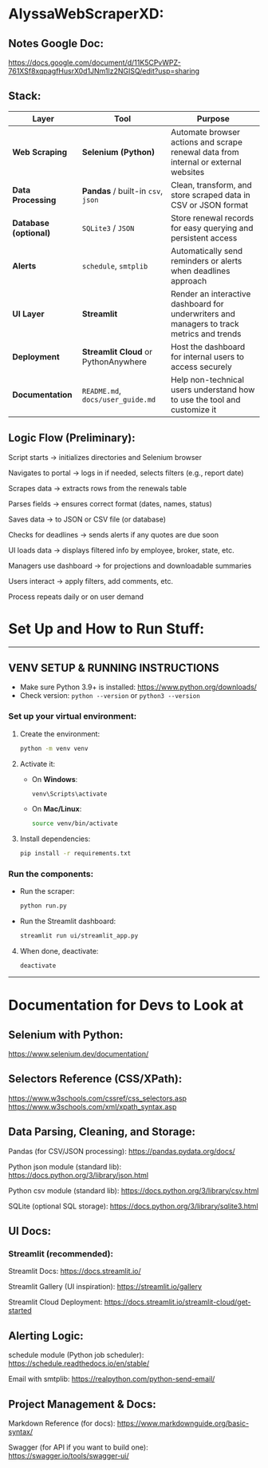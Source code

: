# AlyssaWebScraperXD:

## Notes Google Doc: 
https://docs.google.com/document/d/11K5CPvWPZ-761XSf8xqpagfHusrX0d1JNm1lz2NGISQ/edit?usp=sharing

## Stack:
| Layer                   | Tool                                  | Purpose                                                                                   |
| ----------------------- | ------------------------------------- | ----------------------------------------------------------------------------------------- |
| **Web Scraping**        | **Selenium (Python)**                 | Automate browser actions and scrape renewal data from internal or external websites       |
| **Data Processing**     | **Pandas** / built-in `csv`, `json`   | Clean, transform, and store scraped data in CSV or JSON format                            |
| **Database (optional)** | `SQLite3` / `JSON`                    | Store renewal records for easy querying and persistent access                             |
| **Alerts**              | `schedule`, `smtplib`                 | Automatically send reminders or alerts when deadlines approach                            |
| **UI Layer**            | **Streamlit**                         | Render an interactive dashboard for underwriters and managers to track metrics and trends |
| **Deployment**          | **Streamlit Cloud** or PythonAnywhere | Host the dashboard for internal users to access securely                                  |
| **Documentation**       | `README.md`, `docs/user_guide.md`     | Help non-technical users understand how to use the tool and customize it                  |

## Logic Flow (Preliminary): 
Script starts → initializes directories and Selenium browser

Navigates to portal → logs in if needed, selects filters (e.g., report date)

Scrapes data → extracts rows from the renewals table

Parses fields → ensures correct format (dates, names, status)

Saves data → to JSON or CSV file (or database)

Checks for deadlines → sends alerts if any quotes are due soon

UI loads data → displays filtered info by employee, broker, state, etc.

Managers use dashboard → for projections and downloadable summaries

Users interact → apply filters, add comments, etc.

Process repeats daily or on user demand

# Set Up and How to Run Stuff:
---

## VENV SETUP & RUNNING INSTRUCTIONS

- Make sure Python 3.9+ is installed: https://www.python.org/downloads/
- Check version: `python --version` or `python3 --version`

### Set up your virtual environment:

1. Create the environment:
   ```bash
   python -m venv venv
   ```
2. Activate it:
   - On **Windows**:
     ```bash
     venv\Scripts\activate
     ```
   - On **Mac/Linux**:
     ```bash
     source venv/bin/activate
     ```

3. Install dependencies:
   ```bash
   pip install -r requirements.txt
   ```

### Run the components:

- Run the scraper:
  ```bash
  python run.py
  ```

- Run the Streamlit dashboard:
  ```bash
  streamlit run ui/streamlit_app.py
  ```

4. When done, deactivate:
   ```bash
   deactivate
   ```

---

# Documentation for Devs to Look at
## Selenium with Python: 
https://www.selenium.dev/documentation/

## Selectors Reference (CSS/XPath):
https://www.w3schools.com/cssref/css_selectors.asp
https://www.w3schools.com/xml/xpath_syntax.asp

## Data Parsing, Cleaning, and Storage:
Pandas (for CSV/JSON processing):
https://pandas.pydata.org/docs/

Python json module (standard lib):
https://docs.python.org/3/library/json.html

Python csv module (standard lib):
https://docs.python.org/3/library/csv.html

SQLite (optional SQL storage):
https://docs.python.org/3/library/sqlite3.html

## UI Docs:
### Streamlit (recommended):

Streamlit Docs:
https://docs.streamlit.io/

Streamlit Gallery (UI inspiration):
https://streamlit.io/gallery

Streamlit Cloud Deployment:
https://docs.streamlit.io/streamlit-cloud/get-started

## Alerting Logic:
schedule module (Python job scheduler):
https://schedule.readthedocs.io/en/stable/

Email with smtplib:
https://realpython.com/python-send-email/

## Project Management & Docs: 
Markdown Reference (for docs):
https://www.markdownguide.org/basic-syntax/

Swagger (for API if you want to build one):
https://swagger.io/tools/swagger-ui/

